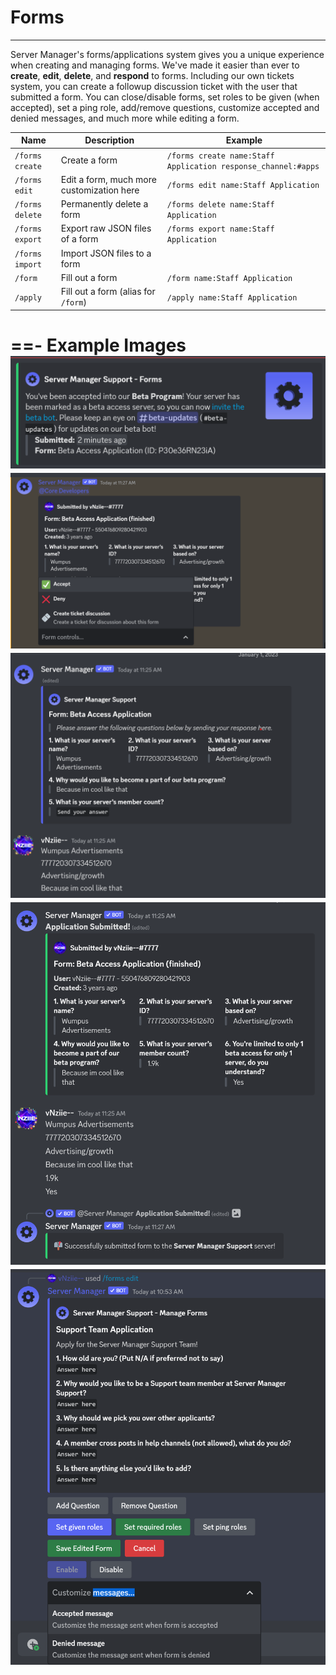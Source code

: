 # Forms
---
Server Manager's forms/applications system gives you a unique experience when creating and managing forms. We've made it easier than ever to **create**, **edit**, **delete**, and **respond** to forms. Including our own tickets system, you can create a followup discussion ticket with the user that submitted a form. You can close/disable forms, set roles to be given (when accepted), set a ping role, add/remove questions, customize accepted and denied messages, and much more while editing a form.

Name | Description | Example |
--- | --- | --- |
`/forms create` | Create a form | `/forms create name:Staff Application response_channel:#apps`
`/forms edit` | Edit a form, much more customization here | `/forms edit name:Staff Application`
`/forms delete` | Permanently delete a form | `/forms delete name:Staff Application`
`/forms export` | Export raw JSON files of a form | `/forms export name:Staff Application`
`/forms import` | Import JSON files to a form 
`/form` | Fill out a form | `/form name:Staff Application`
`/apply` | Fill out a form (alias for `/form`) | `/apply name:Staff Application`

==- Example Images
![Customized accepted message](/static/forms1.png)
![Manage a form](/static/forms2.png)
![Filling out a form (1)](/static/forms4.png)
![Finished form (2)](/static/forms3.png)
![Edit a form](/static/forms5.png)
===
